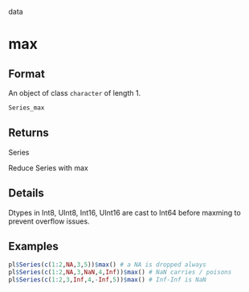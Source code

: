 data

# max

## Format

An object of class `character` of length 1.

```r
Series_max
```

## Returns

Series

Reduce Series with max

## Details

Dtypes in Int8, UInt8, Int16, UInt16 are cast to Int64 before maxming to prevent overflow issues.

## Examples

```r
pl$Series(c(1:2,NA,3,5))$max() # a NA is dropped always
pl$Series(c(1:2,NA,3,NaN,4,Inf))$max() # NaN carries / poisons
pl$Series(c(1:2,3,Inf,4,-Inf,5))$max() # Inf-Inf is NaN
```